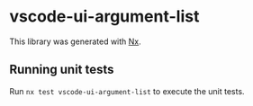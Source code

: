 # vscode-ui-argument-list

This library was generated with [Nx](https://nx.dev).

## Running unit tests

Run `nx test vscode-ui-argument-list` to execute the unit tests.

